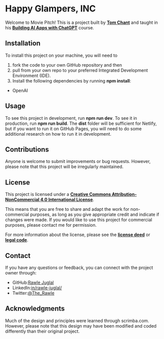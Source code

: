 # Happy Glampers, INC
Welcome to Movie Pitch! This is a project built by **[Tom Chant](https://twitter.com/tpchant)** and taught in his **[Building AI Apps with ChatGPT](https://scrimba.com/learn/buildaiapps/course-intro-co1ba4eccac7c70d3ba27a8e2)** course.

## Installation
To install this project on your machine, you will need to 
1. fork the code to your own GitHub repository and then 
2. pull from your own repo to your preferred Integrated Development Environment (IDE). 
3. Install the following dependencies by running **npm install**:

- OpenAI

## Usage
To see this project in development, run **npm run dev**. To see it in production, run **npm run build**. The **dist** folder will be sufficient for Netlify, but if you want to run it on GitHub Pages, you will need to do some additional research on how to run it in development.

## Contributions
Anyone is welcome to submit improvements or bug requests. However, please note that this project will be irregularly maintained.

## License
This project is licensed under a **[Creative Commons Attribution-NonCommercial 4.0 International License](http://creativecommons.org/licenses/by-nc/4.0/)**.

This means that you are free to share and adapt the work for non-commercial purposes, as long as you give appropriate credit and indicate if changes were made. If you would like to use this project for commercial purposes, please contact me for permission.

For more information about the license, please see the **[license deed](https://creativecommons.org/licenses/by-nc/4.0/)** or **[legal code](https://creativecommons.org/licenses/by-nc/4.0/legalcode)**.

## Contact
If you have any questions or feedback, you can connect with the project owner through:

- GitHub:[Rawle Juglal](https://github.com/RawleJuglal)
- LinkedIn:[in/rawle-juglal/](https://www.linkedin.com/in/rawle-juglal/)
- Twitter:[@The_Rawle](https://twitter.com/The_Rawle)

## Acknowledgments
Much of the design and principles were learned through scrimba.com. However, please note that this design may have been modified and coded differently than their original project.